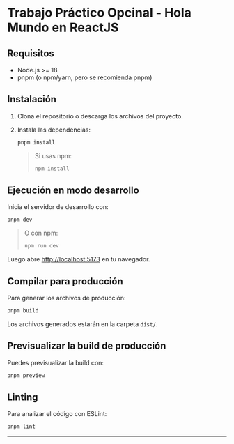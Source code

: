 # Trabajo Práctico Opcinal - Hola Mundo en ReactJS

## Requisitos

- Node.js >= 18
- pnpm (o npm/yarn, pero se recomienda pnpm)

## Instalación

1. Clona el repositorio o descarga los archivos del proyecto.
2. Instala las dependencias:

   ```sh
   pnpm install
   ```

   > Si usas npm:
   > ```sh
   > npm install
   > ```

## Ejecución en modo desarrollo

Inicia el servidor de desarrollo con:

```sh
pnpm dev
```

> O con npm:
> ```sh
> npm run dev
> ```

Luego abre [http://localhost:5173](http://localhost:5173) en tu navegador.

## Compilar para producción

Para generar los archivos de producción:

```sh
pnpm build
```

Los archivos generados estarán en la carpeta `dist/`.

## Previsualizar la build de producción

Puedes previsualizar la build con:

```sh
pnpm preview
```

## Linting

Para analizar el código con ESLint:

```sh
pnpm lint
```

---